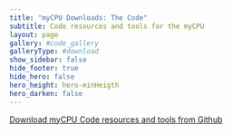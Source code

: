 ```yaml
---
title: "myCPU Downloads: The Code"
subtitle: Code resources and tools for the myCPU
layout: page
gallery: #code_gallery
galleryType: #download
show_sidebar: false
hide_footer: true
hide_hero: false
hero_height: hero-minHeigth
hero_darken: false
---
```


<a class="button is-primary is-light" href="https://github.com/mylabpcb/myCPU/tree/c3f9fbdf685c8db6b4c96f60a206582c5711f7b6/Code" target="_blank">Download myCPU Code resources and tools from Github</a>


